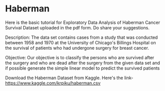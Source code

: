 # Haberman
Here is the basic tutorial for Exploratory Data Analysis of Haberman Cancer Survival Dataset uploaded in the pdf form. Do share your suggestions. 

Description: The data set contains cases from a study that was conducted between 1958 and 1970 at the University of Chicago's Billings Hospital on the survival of patients who had undergone surgery for breast cancer.

Objective: Our objective is to classify the persons who are survived after the surgery and who are dead after the surgery from the given data set and if possible generate the simple linear model to predict the survived patients  

Download the Haberman Dataset from Kaggle.
Here's the link-https://www.kaggle.com/krpiku/haberman.csv


